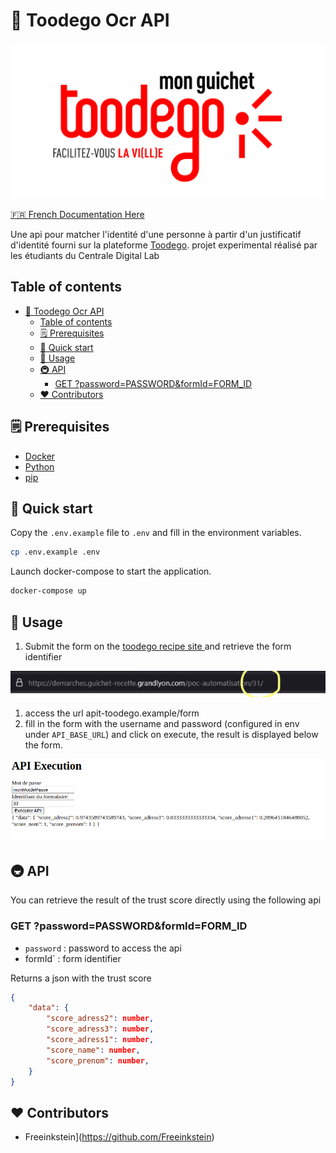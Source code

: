 # 📄 Toodego Ocr API

![Toodegoo logo with the slogan "Make your life easier"](./medias/platforms_large-image.jpeg)

[🇫🇷 French Documentation Here](README.md)

Une api pour matcher l'identité d'une personne à partir d'un justificatif d'identité fourni sur la plateforme [Toodego](https://www.toodego.com/). projet experimental réalisé par les étudiants du Centrale Digital Lab

## Table of contents
- [📄 Toodego Ocr API](#-toodego-ocr-api)
  - [Table of contents](#table-of-contents)
  - [🗒 Prerequisites](#-prerequisites)
  - [🚀 Quick start](#-quick-start)
  - [🚴 Usage](#-usage)
  - [🚇 API](#-api)
    - [GET ?password=PASSWORD\&formId=FORM\_ID](#get-passwordpasswordformidform_id)
  - [❤️ Contributors](#️-contributors)


## 🗒 Prerequisites
- [Docker](https://www.docker.com/)
- [Python](https://www.python.org/)
- [pip](https://pip.pypa.io/en/stable/installation/)

## 🚀 Quick start
Copy the `.env.example` file to `.env` and fill in the environment variables.

```bash
cp .env.example .env
```

Launch docker-compose to start the application.
```bash
docker-compose up
```

## 🚴 Usage

1. Submit the form on the [toodego recipe site ](https://demarches.guichet-recette.grandlyon.com/poc-automatisation/) and retrieve the form identifier 

![url in a navigation bar with a yellow circle around the end of the url where you can see the number 31, this is the id](./medias/get_id.png)

1. access the url apit-toodego.example/form
2. fill in the form with the username and password (configured in env under `API_BASE_URL`) and click on execute, the result is displayed below the form.

![A form with 2 fields: password and ant ID, an "execute api" button and a json result below](./medias/form.png)

## 🚇 API

You can retrieve the result of the trust score directly using the following api

### GET ?password=PASSWORD&formId=FORM_ID

- `password` : password to access the api
- formId` : form identifier

Returns a json with the trust score

```json
{
    "data": {
        "score_adress2": number,
        "score_adress3": number,
        "score_adress1": number,
        "score_name": number,
        "score_prenom": number,
    }
}
```


## ❤️ Contributors
- Freeinkstein](https://github.com/Freeinkstein)